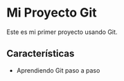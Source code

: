 # Mi Proyecto Git

Este es mi primer proyecto usando Git.

## Características
   - Aprendiendo Git paso a paso